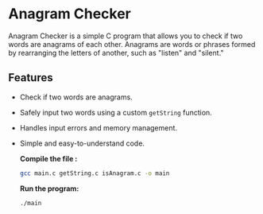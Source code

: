 # Anagram Checker

Anagram Checker is a simple C program that allows you to check if two words are anagrams of each other. Anagrams are words or phrases formed by rearranging the letters of another, such as "listen" and "silent."

## Features
- Check if two words are anagrams.
- Safely input two words using a custom `getString` function.
- Handles input errors and memory management.
- Simple and easy-to-understand code.
  
  **Compile the file :**
  ```bash
  gcc main.c getString.c isAnagram.c -o main
  ```
  **Run the program:**
   ```bash
   ./main
  ```

  